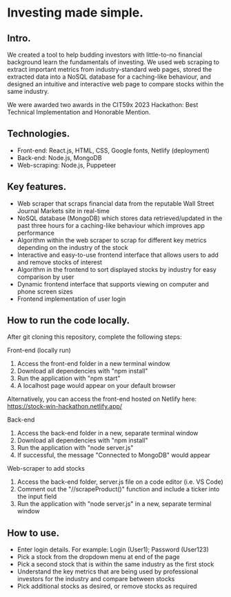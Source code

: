 # Investing made simple.

## Intro.
We created a tool to help budding investors with little-to-no financial background learn the fundamentals of investing. We used web scraping to extract important metrics from industry-standard web pages, stored the extracted data into a NoSQL database for a caching-like behaviour, and designed an intuitive and interactive web page to compare stocks within the same industry.

We were awarded two awards in the CIT59x 2023 Hackathon: Best Technical Implementation and Honorable Mention. 

## Technologies.
- Front-end: React.js, HTML, CSS, Google fonts, Netlify (deployment)
- Back-end: Node.js, MongoDB
- Web-scraping: Node.js, Puppeteer

## Key features.
- Web scraper that scraps financial data from the reputable Wall Street Journal Markets site in real-time 
- NoSQL database (MongoDB) which stores data retrieved/updated in the past three hours for a caching-like behaviour which improves app performance 
- Algorithm within the web scraper to scrap for different key metrics depending on the industry of the stock
- Interactive and easy-to-use frontend interface that allows users to add and remove stocks of interest
- Algorithm in the frontend to sort displayed stocks by industry for easy comparison by user 
- Dynamic frontend interface that supports viewing on computer and phone screen sizes 
- Frontend implementation of user login 

## How to run the code locally.
After git cloning this repository, complete the following steps:

Front-end (locally run)
1. Access the front-end folder in a new terminal window
2. Download all dependencies with "npm install"
3. Run the application with "npm start"
4. A localhost page would appear on your default browser

Alternatively, you can access the front-end hosted on Netlify here: https://stock-win-hackathon.netlify.app/

Back-end
1. Access the back-end folder in a new, separate terminal window
2. Download all dependencies with "npm install"
3. Run the application with "node server.js"
4. If successful, the message "Connected to MongoDB" would appear

Web-scraper to add stocks 
1. Access the back-end folder, server.js file on a code editor (i.e. VS Code)
2. Comment out the "//scrapeProduct()" function and include a ticker into the input field 
3. Run the application with "node server.js" in a new, separate terminal window 

## How to use.
- Enter login details. For example: Login (User1); Password (User123)
- Pick a stock from the dropdown menu at end of the page
- Pick a second stock that is within the same industry as the first stock
- Understand the key metrics that are being used by professional investors for the industry and compare between stocks
- Pick additional stocks as desired, or remove stocks as required
